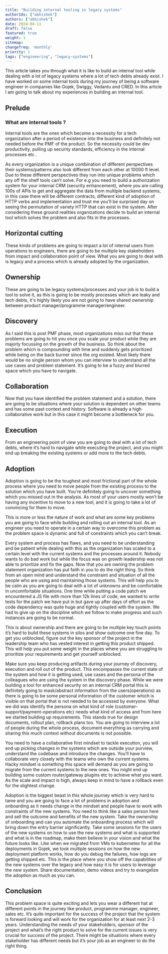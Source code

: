 ```yaml
---
title: "Building internal tooling in legacy systems"
authorIds: ["abhishek"]
authors: ["abhishek"]
date: 2024-04-11
draft: false
featured: true
weight: 1
sitemap:
changefreq: 'monthly'
priority: 1
tags: ["engineering", "legacy-systems"]
---
```




This article takes you through what it is like to build an internal tool while dealing with a lot of legacy systems where a lot of tech debts already exist. I have worked on some internal tools during my journey of being a software engineer in companies like Gojek, Swiggy, Vedantu and CRED.
In this article I am going to talk about my experiences in building an internal tool.

## Prelude

### What are internal tools ?

Internal tools are the ones which become a necessity for a tech organization after a period of existence into the business and definitely not needed before the PMF of the product. So the necessity could be dev productivity, pulling up security standards, efficiency in the internal processes etc .

As every organization is a unique combination of different perspectives their systems/patterns also look different from each other at 10000 ft level. Due to these different perspectives they run into unique problems which any off the shelf tools can’t solve.
For e.g you need to build a authorization system for your internal CRM (security enhancement), where you are calling 100s of APIs to get and aggregate the data from multiple backend systems, in this case there will be different contracts, different kind of adoption of HTTP verbs and implementation and trust me you’ll be surprised day on seeing the permutation of variety HTTP that can exist in the system. After considering these ground realities organizations decide to build an internal tool which solves the problem and also fits in the processes.


## Horizontal cutting
These kinds of problems are going to impact a lot of internal users from operations to engineers, there are going to be multiple key stakeholders from impact and collaboration point of view. What you are going to deal with is legacy and a process which is already adopted by the organization.

## Ownership
These are going to be legacy systems/processes and your job is to build a tool to solve it, as this is going to be mostly processes which are leaky and tech debts, it's highly likely you are not going to have shared ownership between product manager/programme manager/engineer.


## Discovery
As I said this is post PMF phase, most organizations miss out that these problems are going to hit you once you scale your product while they are majorly focussing on the growth of the business. So think about the problem which is compounding with time and suddenly gets prioritized while being on the back burner since the org existed. Most likely there would be no single person whom you can interview to understand all the use cases and problem statement. It’s going to be a fuzzy and blurred space which you have to navigate.


## Collaboration
Now that you have identified the problem statement and a solution, there are going to be situations where your solution is dependent on other teams and has some past context and history. Software is already a high collaborative work but in this case it might become a bottleneck for you.

## Execution
From an engineering point of view you are going to deal with a lot of tech debts, where it’s hard to navigate while executing the project, and you might end up breaking the existing systems or add more to the tech debts.

## Adoption
Adoption is going to be the toughest and most frictional part of the whole process where you need to move people from the existing process to the solution which you have built. You're definitely going to uncover something which you missed out in the analysis. As most of your users mostly won’t be having any incentive to move to a new tool, and it is going to take a lot of convincing for them to move.


This is more or less the nature of work and what are some key problems you are going to face while building and rolling out an internal tool. As an engineer you need to operate in a certain way to overcome this problem as the problem space is dynamic and full of constraints which you can’t break.

Every system and process has flaws, and you need to be understanding and be patient while dealing with this as the organization has scaled to a certain level with the current systems and the processes around it. Nobody wants to do bad work but while the focus was on growth leadership was not able to prioritize and fix the gaps. Now that you are owning the problem statement organization has put faith in you to do the right thing. So think from an open mind and understand the constraint and situation of all the people who are using and maintaining those systems. This will help you to be calm as you are going to deal with a lot of unknowns and be comfortable in uncomfortable situations. One time while putting a code patch we encountered a JS file with more than 12k lines of code, we wanted to write tests for the patch we have put in but gave up after days of effort as the code dependency was quite huge and tightly coupled with the system. We had to give up on the discipline which we follow to make progress and such instances are going to be normal.


This is about ownership and there are going to be multiple key touch points it’s hard to build these systems in silos and show outcome one fine day. To get you unblocked, figure out the key sponsor of the project in the leadership team who has vested interest in getting this product shipped. This will help you put some weight in the places where you are struggling to prioritize your requirements and get yourself unblocked.

Make sure you keep producing artifacts during your journey of discovery, execution and roll out of the product. This encompasses the current state of the system and how it is getting used, use cases and the persona of the colleagues who are using the system in the discovery phase. While we were building a tool for enhanced security on an internal CRM portal this is definitely going to mask/abstract information from the users(operations) as there is going to be some personal information of the customer which is visible on that portal that is not needed to be accessed by everyone. What we did was identify the persona on what kind of role (customer-support/payment-operations etc) needs what kind of access and from here we started building up requirements. This stands true for design documents, rollout plan, rollback plans too. You are going to interview a lot of people during the whole process, document everything as carrying and sharing this much context without documents is not possible.


You need to have a collaborative first mindset to tackle execution, you will end up picking changes in the systems which are outside your purview, understand the codebase and introduce the changes. You’ll have to collaborate very closely with the teams who own the current systems. Hacky mindset is something this space will demand as you are going to migrate from the current systems to the new ones. You might end up building some custom router/gateway plugins etc to achieve what you want. As the scale and impact is high, always keep in mind to have a rollback even for the slightest change.

Adoption is the biggest beast in this whole journey which is very hard to tame and you are going to face a lot of problems in adoption and onboarding as it needs change in the mindset and people have to work with constraints of the new systems. You need to think like a sales person here and sell the outcome and benefits of the new system. Take the ownership of onboarding and  can you automate the onboarding process which will bring down the entry barrier significantly. Take some sessions for the users of the new systems on how to use the new systems and what is supported and what is in the roadmap, make them believe in your vision and what the future looks like. Like when we migrated from VMs to kubernetes for all the deployments in Gojek, we took multiple sessions on how the new deployment platform works, how do you debug the failures, how logs are getting shipped etc. This is the place where you show off the capabilities of the new systems over the legacy and how easy it is for users to leverage the new system. Share documentation, demo videos and try to evangelize the adoption as much as you can.



## Conclusion
This problem space is quite exciting and lets you wear a different hat at different points in the journey like product, programme manager, engineer, sales etc. It’s quite important for the success of the project that the system is forward looking and will work for the organization for at least next 2-3 years. Understanding the needs of your stakeholders, sponsor of the project and what’s the right product to solve for the current issues is very crucial for success of the project. There might be situations where every stakeholder has different needs but it’s your job as an engineer to do the right thing.


